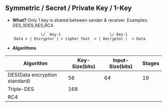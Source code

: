 ## Symmetric / Secret / Private Key / 1-Key
- **What?** Only 1 key is shared between sender & receiver. Examples: DES,3DES,AES,RC4
```
                \/  Key-1                      \/ Key-1
    Data > | Encryptor | > cipher Text  > | Decryptor |  > Data 
```
- **Algorithms**

|Algorithm|Key-Size(bits)|Input-Size(bits)|Stages
|---|---|---|---|
|DES(Data encryption standard)|56|64|19|
|Triple-DES|168|||                                                                                                                                                                  |AES(Advanced Encryption Standard)|128,192,256|128,192,256(block-size)|10,12,14|
|RC4||||
